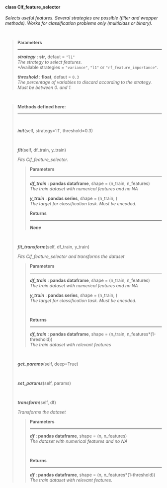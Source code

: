 #### class Clf_feature_selector ####
*Selects useful features. Several strategies are possible (filter and wrapper methods). Works for classification problems only (multiclass or binary).* <br/>

<br/>

> **Parameters**
> ___
>  
> ***strategy*** : **str**, defaut = `"l1"` <br/>
> *The strategy to select features.* <br/>
> *Available strategies = `"variance"`, `"l1"` or `"rf_feature_importance"`. 
>
> ***threshold*** : **float**, defaut = `0.3` <br/>
> *The percentage of variables to discard according to the strategy. Must be between 0. and 1.*

<br/>

> **Methods defined here:**
> ___
>
> <br/>
>
> ***init***(self, strategy='l1', threshold=0.3) 
> 
> <br/>
>
> ***fit***(self, df_train, y_train) 
>
> *Fits Clf_feature_selector.*
>
>> **Parameters** 
>> ___ 
>>
>> ***df_train*** : **pandas dataframe**, shape = (n_train, n_features) <br/>
>> *The train dataset with numerical features and no NA* 
>>
>> ***y_train*** : **pandas series**, shape = (n_train, ) <br/>
>> *The target for classification task. Must be encoded.* 
>>
>> **Returns** 
>> ___ 
>>
>> ***None*** 
>
> <br/>
>
> ***fit_transform***(self, df_train, y_train) 
>
> *Fits Clf_feature_selector and transforms the dataset*
>
>> **Parameters** 
>> ___ 
>> 
>> ***df_train*** : **pandas dataframe**, shape = (n_train, n_features) <br/>
>> *The train dataset with numerical features and no NA* 
>>
>> ***y_train*** : **pandas series**, shape = (n_train, ) <br/>
>> *The target for classification task. Must be encoded.* 
>>
>> <br/>
>> 
>> **Returns** 
>> ___ 
>>
>> ***df_train*** : **pandas dataframe**, shape = (n_train, n_features*(1-threshold)) <br/>
>> *The train dataset with relevant features* 
>
> <br/>
>
> ***get_params***(self, deep=True)
>
> <br/>
>
> ***set_params***(self, params)
>
> <br/>
>
> ***transform***(self, df)
>
> *Transforms the dataset*
>
>> **Parameters** 
>> ___ 
>> 
>> ***df*** : **pandas dataframe**, shape = (n, n_features) <br/>
>> *The dataset with numerical features and no NA* 
>>
>> <br/>
>> 
>> **Returns** 
>> ___ 
>>
>> ***df*** : **pandas dataframe**, shape = (n, n_features*(1-threshold)) <br/>
>> *The train dataset with relevant features.* 

<br/>
<br/>
